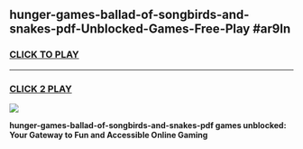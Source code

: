 
## hunger-games-ballad-of-songbirds-and-snakes-pdf-Unblocked-Games-Free-Play #ar9ln
<h3>
<a href="https://us.freeplayer.one?title=hunger-games-ballad-of-songbirds-and-snakes-pdf&ref=9M">CLICK TO PLAY</a></h3>
<hr>

<h3>
<a href="https://us.freeplayer.one?title=hunger-games-ballad-of-songbirds-and-snakes-pdf&ref=9M">CLICK 2 PLAY</a>
  
</h3>

<a href="https://us.freeplayer.one?title=hunger-games-ballad-of-songbirds-and-snakes-pdf&ref=9M"><img src="https://clearcache.store/games.png"></a>


**hunger-games-ballad-of-songbirds-and-snakes-pdf games unblocked: Your Gateway to Fun and Accessible Online Gaming**
